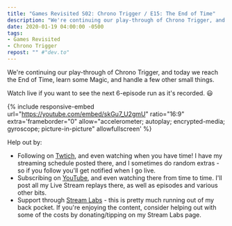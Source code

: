 ```yaml
---
title: "Games Revisited S02: Chrono Trigger / E15: The End of Time"
description: "We're continuing our play-through of Chrono Trigger, and today we reach the End of Time, learn some Magic, and handle a few other small things."
date: 2020-01-19 04:00:00 -0500
tags:
- Games Revisited
- Chrono Trigger
repost: "" #"dev.to"
---
```


We're continuing our play-through of Chrono Trigger, and today we reach the End of Time, learn some Magic, and handle a few other small things.

Watch live if you want to see the next 6-episode run as it's recorded. :smiley:
<!--more-->

{% include responsive-embed url="https://youtube.com/embed/skGu7_U2gmU" ratio="16:9" extra='frameborder="0" allow="accelerometer; autoplay; encrypted-media; gyroscope; picture-in-picture" allowfullscreen' %}

Help out by:
 * Following on [Twtich](https://twitch.tv/AnonJr_Live), and even watching when you have time! I have my streaming schedule posted there, and I sometimes do random extras - so if you follow you'll get notified when I go live.
 * Subscribing on [YouTube](http://www.youtube.com/channel/UCXafqhKHbkSUIrq0LAuu0tw), and even watching there from time to time. I'll post all my Live Stream replays there, as well as episodes and various other bits.
 * Support through [Stream Labs](https://streamlabs.com/anonjr_live) - this is pretty much running out of my back pocket. If you're enjoying the content, consider helping out with some of the costs by donating/tipping on my Stream Labs page.